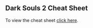 ## Dark Souls 2 Cheat Sheet

To view the cheat sheet [click here](http://loidas.github.io/dark-souls-2-cheat-sheet/).
